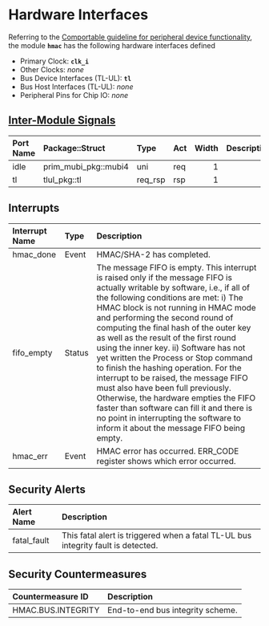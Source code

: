 # Hardware Interfaces

<!-- BEGIN CMDGEN util/regtool.py --interfaces ./hw/ip/hmac/data/hmac.hjson -->
Referring to the [Comportable guideline for peripheral device functionality](https://opentitan.org/book/doc/contributing/hw/comportability), the module **`hmac`** has the following hardware interfaces defined
- Primary Clock: **`clk_i`**
- Other Clocks: *none*
- Bus Device Interfaces (TL-UL): **`tl`**
- Bus Host Interfaces (TL-UL): *none*
- Peripheral Pins for Chip IO: *none*

## [Inter-Module Signals](https://opentitan.org/book/doc/contributing/hw/comportability/index.html#inter-signal-handling)

| Port Name   | Package::Struct      | Type    | Act   |   Width | Description   |
|:------------|:---------------------|:--------|:------|--------:|:--------------|
| idle        | prim_mubi_pkg::mubi4 | uni     | req   |       1 |               |
| tl          | tlul_pkg::tl         | req_rsp | rsp   |       1 |               |

## Interrupts

| Interrupt Name   | Type   | Description                                                                                                                                                                                                                                                                                                                                                                                                                                                                                                                                                                                                                                                                                                                 |
|:-----------------|:-------|:----------------------------------------------------------------------------------------------------------------------------------------------------------------------------------------------------------------------------------------------------------------------------------------------------------------------------------------------------------------------------------------------------------------------------------------------------------------------------------------------------------------------------------------------------------------------------------------------------------------------------------------------------------------------------------------------------------------------------|
| hmac_done        | Event  | HMAC/SHA-2 has completed.                                                                                                                                                                                                                                                                                                                                                                                                                                                                                                                                                                                                                                                                                                   |
| fifo_empty       | Status | The message FIFO is empty. This interrupt is raised only if the message FIFO is actually writable by software, i.e., if all of the following conditions are met: i) The HMAC block is not running in HMAC mode and performing the second round of computing the final hash of the outer key as well as the result of the first round using the inner key. ii) Software has not yet written the Process or Stop command to finish the hashing operation. For the interrupt to be raised, the message FIFO must also have been full previously. Otherwise, the hardware empties the FIFO faster than software can fill it and there is no point in interrupting the software to inform it about the message FIFO being empty. |
| hmac_err         | Event  | HMAC error has occurred. ERR_CODE register shows which error occurred.                                                                                                                                                                                                                                                                                                                                                                                                                                                                                                                                                                                                                                                      |

## Security Alerts

| Alert Name   | Description                                                                       |
|:-------------|:----------------------------------------------------------------------------------|
| fatal_fault  | This fatal alert is triggered when a fatal TL-UL bus integrity fault is detected. |

## Security Countermeasures

| Countermeasure ID   | Description                      |
|:--------------------|:---------------------------------|
| HMAC.BUS.INTEGRITY  | End-to-end bus integrity scheme. |


<!-- END CMDGEN -->
